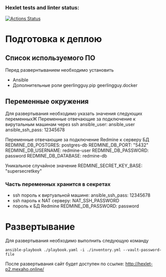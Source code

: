 ### Hexlet tests and linter status:
[![Actions Status](https://github.com/VGrishutin/devops-for-programmers-project-76/actions/workflows/hexlet-check.yml/badge.svg)](https://github.com/VGrishutin/devops-for-programmers-project-76/actions)


# Подготовка к деплою
## Список используемого ПО
Перед развернтыванием необходимо установить 
- Ansible
- Дополнительные роли
    geerlingguy.pip
    geerlingguy.docker    

## Переменные окружения
Для развертывания необходимо указать значения следующих переменныхЖ
Переменные отвечающие за подключение к вирутальным машинам через ssh
ansible_user: ansible_user
ansible_ssh_pass: 12345678

Переменные отвечающие за подключение Redmine к серверу БД
REDMINE_DB_POSTGRES: postgres-db
REDMINE_DB_PORT: "5432"
REDMINE_DB_USERNAME: redmine-user
REDMINE_DB_PASSWORD: password
REDMINE_DB_DATABASE: redmine-db

Уникальное случайное значение
REDMINE_SECRET_KEY_BASE: "supersecretkey"

### Часть переменных хранится в секретах
- ssh пороль к виртуальной машине: ansible_ssh_pass: 12345678
- ssh пароль к NAT серверу: NAT_SSH_PASSWORD
- пороль к БД Redmine REDMINE_DB_PASSWORD: password

# Развертывание
Для развертывания необходимо выполнить следующую команду
```
ansible-playbook ./playbook.yaml -i ./inventory.yml --vault-password-file
```

После развертывания сайт будет доступен по ссылке: http://hexlet-p2.mexaho.online/
